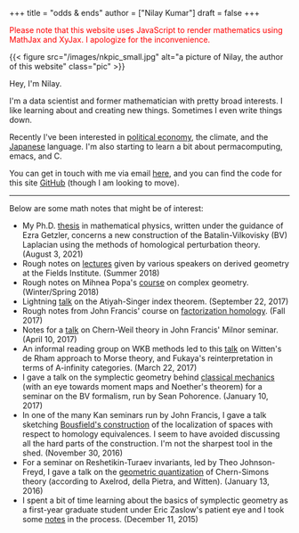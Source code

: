 +++
title = "odds & ends"
author = ["Nilay Kumar"]
draft = false
+++

<noscript><span style="color: red;">Please note that this website uses
JavaScript to render mathematics using MathJax and XyJax. I apologize for the
inconvenience.</span></noscript>

{{< figure src="/images/nkpic_small.jpg" alt="a picture of Nilay, the author of this website" class="pic" >}}

Hey, I'm Nilay.

I'm a data scientist and former mathematician with pretty broad interests. I
like learning about and creating new things. Sometimes I even write things down.

Recently I've been interested in [political economy](https://scienceforthepeople.org/), the climate, and the
[Japanese](https://nilay.ink/kanji-stroke-order/) language. I'm also starting to learn a bit about permacomputing, emacs,
and C.

You can get in touch with me via email [here](mailto:nilaykumar@tutanota.com), and you can find the code for this
site [GitHub](https://github.com/nilaykumar/nilaykumar.github.io) (though I am looking to move).

<hr/>

Below are some math notes that might be of interest:

-   My Ph.D. [thesis](/pdf/nilay_kumar_thesis.pdf) in mathematical physics, written under the guidance of Ezra
    Getzler, concerns a new construction of the Batalin-Vilkovisky (BV) Laplacian
    using the methods of homological perturbation theory. (August 3, 2021)
-   Rough notes on [lectures](/pdf/sms.pdf) given by various speakers on derived geometry at the Fields
    Institute. (Summer 2018)
-   Rough notes on Mihnea Popa's [course](/pdf/complex_geometry.pdf) on complex geometry. (Winter/Spring 2018)
-   Lightning [talk](/pdf/gss_talk.pdf) on the Atiyah-Singer index theorem. (September 22, 2017)
-   Rough notes from John Francis' course on [factorization homology](/pdf/factorization_homology.pdf). (Fall 2017)
-   Notes for a [talk](/pdf/chernweiltheory.pdf) on Chern-Weil theory in John Francis' Milnor seminar. (April
    10, 2017)
-   An informal reading group on WKB methods led to this [talk](/pdf/fukayaConjecture.pdf) on Witten's de Rham
    approach to Morse theory, and Fukaya's reinterpretation in terms of
    A-infinity categories. (March 22, 2017)
-   I gave a talk on the symplectic geometry behind [classical mechanics](/pdf/symplectic_background.pdf) (with an
    eye towards moment maps and Noether's theorem) for a seminar on the BV
    formalism, run by Sean Pohorence. (January 10, 2017)
-   In one of the many Kan seminars run by John Francis, I gave a talk sketching
    [Bousfield's construction](/pdf/bousfield_localization.pdf) of the localization of spaces with respect to
    homology equivalences. I seem to have avoided discussing all the hard parts of
    the construction. I'm not the sharpest tool in the shed. (November 30, 2016)
-   For a seminar on Reshetikin-Turaev invariants, led by Theo Johnson-Freyd, I
    gave a talk on the [geometric quantization](/pdf/gq_cs.pdf) of Chern-Simons theory (according to
    Axelrod, della Pietra, and Witten). (January 13, 2016)
-   I spent a bit of time learning about the basics of symplectic geometry as a
    first-year graduate student under Eric Zaslow's patient eye and I took some
    [notes](/pdf/notes_symp.pdf) in the process. (December 11, 2015)
